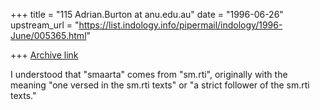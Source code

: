 +++
title = "115 Adrian.Burton at anu.edu.au"
date = "1996-06-26"
upstream_url = "https://list.indology.info/pipermail/indology/1996-June/005365.html"

+++
[Archive link](https://list.indology.info/pipermail/indology/1996-June/005365.html)

I understood that "smaarta" comes from "sm.rti",  originally with the
meaning "one versed in the sm.rti texts"  or  "a strict follower of the
sm.rti texts."





